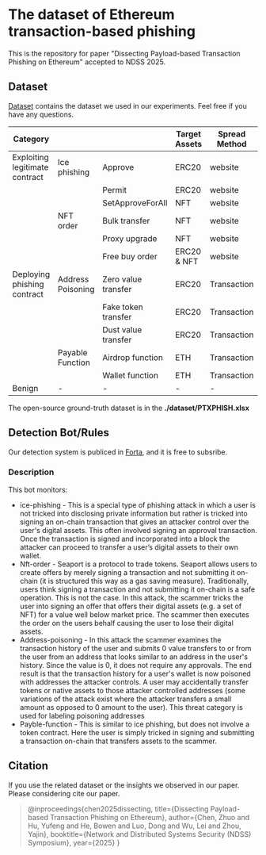 # The dataset of Ethereum transaction-based phishing

This is the repository for paper "Dissecting Payload-based Transaction Phishing on
Ethereum" accepted to NDSS 2025.

## Dataset

[Dataset](https://github.com/HypoopyH/PTXPhish/tree/main/dataset) contains the dataset we used in our experiments. Feel free if you have any questions.

| Category                       |                   |                     | Target Assets | Spread Method | Num  |
|--------------------------------|-------------------|---------------------|---------------|---------------|------|
| Exploiting legitimate contract | Ice phishing      | Approve             | ERC20         | website       | 1247 |
|                                |                   | Permit              | ERC20         | website       | 814  |
|                                |                   | SetApproveForAll    | NFT           | website       | 508  |
|                                | NFT order         | Bulk transfer       | NFT           | website       | 37   |
|                                |                   | Proxy upgrade       | NFT           | website       | 108  |
|                                |                   | Free buy order      | ERC20 & NFT   | website       | 464  |
| Deploying phishing contract    | Address Poisoning | Zero value transfer | ERC20         | Transaction   | 104  |
|                                |                   | Fake token transfer | ERC20         | Transaction   | 100  |
|                                |                   | Dust value transfer | ERC20         | Transaction   | 22   |
|                                | Payable Function  | Airdrop function    | ETH           | Transaction   | 788  |
|                                |                   | Wallet function     | ETH           | Transaction   | 808  |
| Benign                         | -                 | -                   | -             | -             | 13557 |

The open-source ground-truth dataset is in the **./dataset/PTXPHISH.xlsx**

## Detection Bot/Rules

Our detection system is publiced in [Forta](https://app.forta.network/bot/0x9ba66b24eb2113ca3217c5e02ac6671182247c354327b27f645abb7c8a3e4534?search=0x9ba66b24eb2113ca3217c5e02ac6671182247c354327b27f645abb7c8a3e4534), and it is free to subsribe.

### Description

This bot monitors:

* ice-phishing - This is a special type of phishing attack in which a user is not tricked into disclosing private information but rather is tricked into signing an on-chain transaction that gives an attacker control over the user's digital assets. This often involved signing an approval transaction. Once the transaction is signed and incorporated into a block the attacker can proceed to transfer a user’s digital assets to their own wallet.
* Nft-order - Seaport is a protocol to trade tokens. Seaport allows users to create offers by merely signing a transaction and not submitting it on-chain (it is structured this way as a gas saving measure). Traditionally, users think signing a transaction and not submitting it on-chain is a safe operation. This is not the case. In this attack, the scammer tricks the user into signing an offer that offers their digital assets (e.g. a set of NFT) for a value well below market price. The scammer then executes the order on the users behalf causing the user to lose their digital assets.
* Address-poisoning - In this attack the scammer examines the transaction history of the user and submits 0 value transfers to or from the user from an address that looks similar to an address in the user's history. Since the value is 0, it does not require any approvals. The end result is that the transaction history for a user's wallet is now poisoned with addresses the attacker controls. A user may accidentally transfer tokens or native assets to those attacker controlled addresses (some variations of the attack exist where the attacker transfers a small amount as opposed to 0 amount to the user). This threat category is used for labeling poisoning addresses
* Payble-function - This is similar to ice phishing, but does not involve a token contract. Here the user is simply tricked in signing and submitting a transaction on-chain that transfers assets to the scammer.

## Citation

If you use the related dataset or the insights we observed in our paper. Please considering cite our paper.

> @inproceedings{chen2025dissecting,
> title={Dissecting Payload-based Transaction Phishing on Ethereum},
> author={Chen, Zhuo and Hu, Yufeng and He, Bowen and Luo, Dong and Wu, Lei and Zhou, Yajin},
> booktitle={Network and Distributed Systems Security (NDSS) Symposium},
> year={2025}
> }


